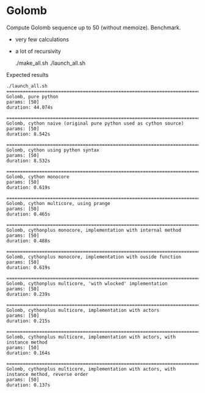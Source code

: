 # Golomb

Compute Golomb sequence up to 50 (without memoize). Benchmark.

- very few calculations
- a lot of recursivity

    ./make_all.sh
    ./launch_all.sh

Expected results

    ./launch_all.sh
    ============================================================================
    Golomb, pure python
    params: [50]
    duration: 44.074s

    ============================================================================
    Golomb, cython naive (original pure python used as cython source)
    params: [50]
    duration: 8.542s

    ============================================================================
    Golomb, cython using python syntax
    params: [50]
    duration: 8.532s

    ============================================================================
    Golomb, cython monocore
    params: [50]
    duration: 0.619s

    ============================================================================
    Golomb, cython multicore, using prange
    params: [50]
    duration: 0.465s

    ============================================================================
    Golomb, cythonplus monocore, implementation with internal method
    params: [50]
    duration: 0.488s

    ============================================================================
    Golomb, cythonplus monocore, implementation with ouside function
    params: [50]
    duration: 0.619s

    ============================================================================
    Golomb, cythonplus multicore, 'with wlocked' implementation
    params: [50]
    duration: 0.239s

    ============================================================================
    Golomb, cythonplus multicore, implementation with actors
    params: [50]
    duration: 0.215s

    ============================================================================
    Golomb, cythonplus multicore, implementation with actors, with instance method
    params: [50]
    duration: 0.164s

    ============================================================================
    Golomb, cythonplus multicore, implementation with actors, with instance method, reverse order
    params: [50]
    duration: 0.137s
